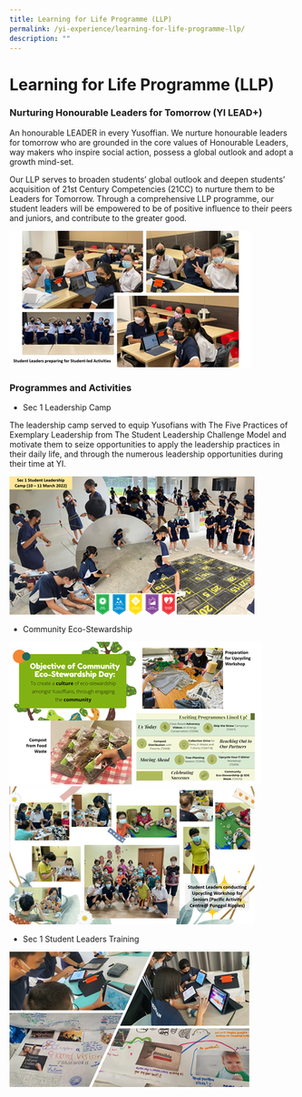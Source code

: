 ```yaml
---
title: Learning for Life Programme (LLP)
permalink: /yi-experience/learning-for-life-programme-llp/
description: ""
---
```

# **Learning for Life Programme (LLP)**

### Nurturing Honourable Leaders for Tomorrow (YI LEAD+)

An honourable LEADER in every Yusoffian. We nurture honourable leaders for tomorrow who are grounded in the core values of Honourable Leaders, way makers who inspire social action, possess a global outlook and adopt a growth mind-set.

Our LLP serves to broaden students’ global outlook and deepen students’ acquisition of 21st Century Competencies (21CC) to nurture them to be Leaders for Tomorrow. Through a comprehensive LLP programme, our student leaders will be empowered to be of positive influence to their peers and juniors, and contribute to the greater good.

![](/images/LLP1.png)

### Programmes and Activities  
  

*   Sec 1 Leadership Camp

The leadership camp served to equip Yusofians with The Five Practices of Exemplary Leadership from The Student Leadership Challenge Model and motivate them to seize opportunities to apply the leadership practices in their daily life, and through the numerous leadership opportunities during their time at YI.

![](/images/LLP2.png)

*   Community Eco-Stewardship

![](/images/LLP3.png)
![](/images/LLP4.png)

*   Sec 1 Student Leaders Training

![](/images/LLP5.png)